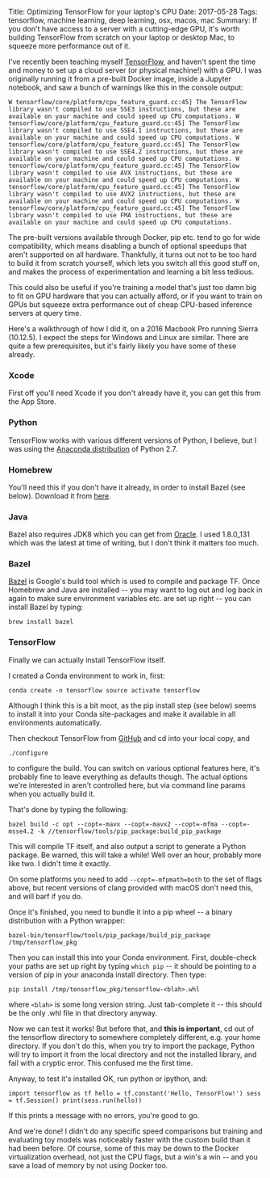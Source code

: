 Title: Optimizing TensorFlow for your laptop's CPU
Date: 2017-05-28
Tags: tensorflow, machine learning, deep learning, osx, macos, mac
Summary: If you don't have access to a server with a cutting-edge GPU, it's worth building TensorFlow from scratch on your laptop or desktop Mac, to squeeze more performance out of it.

I've recently been teaching myself [TensorFlow](https://www.tensorflow.org), and haven't spent the time and money to set up a cloud server (or physical machine!) with a GPU. I was originally running it from a pre-built Docker image, inside a Jupyter notebook, and saw a bunch of warnings like this in the console output:

`
    W tensorflow/core/platform/cpu_feature_guard.cc:45] The TensorFlow library wasn't compiled to use SSE3 instructions, but these are available on your machine and could speed up CPU computations.
    W tensorflow/core/platform/cpu_feature_guard.cc:45] The TensorFlow library wasn't compiled to use SSE4.1 instructions, but these are available on your machine and could speed up CPU computations.
    W tensorflow/core/platform/cpu_feature_guard.cc:45] The TensorFlow library wasn't compiled to use SSE4.2 instructions, but these are available on your machine and could speed up CPU computations.
    W tensorflow/core/platform/cpu_feature_guard.cc:45] The TensorFlow library wasn't compiled to use AVX instructions, but these are available on your machine and could speed up CPU computations.
    W tensorflow/core/platform/cpu_feature_guard.cc:45] The TensorFlow library wasn't compiled to use AVX2 instructions, but these are available on your machine and could speed up CPU computations.
    W tensorflow/core/platform/cpu_feature_guard.cc:45] The TensorFlow library wasn't compiled to use FMA instructions, but these are available on your machine and could speed up CPU computations.
`

The pre-built versions available through Docker, pip etc. tend to go for wide compatibility, which means disabling a bunch of optional speedups that aren't supported on all hardware. Thankfully, it turns out not to be too hard to build it from scratch yourself, which lets you switch all this good stuff on, and makes the process of experimentation and learning a bit less tedious.

This could also be useful if you're training a model that's just too damn big to fit on GPU hardware that you can actually afford, or if you want to train on GPUs but squeeze extra performance out of cheap CPU-based inference servers at query time.

Here's a walkthrough of how I did it, on a 2016 Macbook Pro running Sierra (10.12.5). I expect the steps for Windows and Linux are similar. There are quite a few prerequisites, but it's fairly likely you have some of these already.

### Xcode

First off you'll need Xcode if you don't already have it, you can get this from the App Store.

### Python

TensorFlow works with various different versions of Python, I believe, but I was using the [Anaconda distribution](https://www.continuum.io/downloads) of Python 2.7.

### Homebrew

You'll need this if you don't have it already, in order to install Bazel (see below). Download it from [here](https://brew.sh).

### Java

Bazel also requires JDK8 which you can get from [Oracle](http://www.oracle.com/technetwork/java/javase/downloads/index.html). I used 1.8.0_131 which was the latest at time of writing, but I don't think it matters too much.

### Bazel

[Bazel](https://bazel.build) is Google's build tool which is used to compile and package TF. Once Homebrew and Java are installed -- you may want to log out and log back in again to make sure environment variables etc. are set up right -- you can install Bazel by typing:

`
    brew install bazel
`

### TensorFlow

Finally we can actually install TensorFlow itself.

I created a Conda environment to work in, first:

`
    conda create -n tensorflow
    source activate tensorflow
`

Although I think this is a bit moot, as the pip install step (see below) seems to install it into your Conda site-packages and make it available in all environments automatically.

Then checkout TensorFlow from [GitHub](https://github.com/tensorflow/tensorflow) and cd into your local copy, and

`
    ./configure
`

to configure the build. You can switch on various optional features here, it's probably fine to leave everything as defaults though. The actual options we're interested in aren't controlled here, but via command line params when you actually build it.

That's done by typing the following:

`
    bazel build -c opt --copt=-mavx --copt=-mavx2 --copt=-mfma --copt=-msse4.2 -k //tensorflow/tools/pip_package:build_pip_package
`

This will compile TF itself, and also output a script to generate a Python package. Be warned, this will take a while! Well over an hour, probably more like two. I didn't time it exactly.

On some platforms you need to add `--copt=-mfpmath=both` to the set of flags above, but recent versions of clang provided with macOS don't need this, and will barf if you do.

Once it's finished, you need to bundle it into a pip wheel -- a binary distribution with a Python wrapper:

`
    bazel-bin/tensorflow/tools/pip_package/build_pip_package /tmp/tensorflow_pkg
`

Then you can install this into your Conda environment. First, double-check your paths are set up right by typing `which pip` -- it should be pointing to a version of pip in your anaconda install directory. Then type:

`
    pip install /tmp/tensorflow_pkg/tensorflow-<blah>.whl
`

where `<blah>` is some long version string. Just tab-complete it -- this should be the only .whl file in that directory anyway.

Now we can test it works! But before that, and **this is important**, cd out of the tensorflow directory to somewhere completely different, e.g. your home directory. If you don't do this, when you try to import the package, Python will try to import it from the local directory and not the installed library, and fail with a cryptic error. This confused me the first time.

Anyway, to test it's installed OK, run python or ipython, and:

`
    import tensorflow as tf
    hello = tf.constant('Hello, TensorFlow!')
    sess = tf.Session()
    print(sess.run(hello))
`

If this prints a message with no errors, you're good to go.

And we're done! I didn't do any specific speed comparisons but training and evaluating toy models was noticeably faster with the custom build than it had been before. Of course, some of this may be down to the Docker virtualization overhead, not just the CPU flags, but a win's a win -- and you save a load of memory by not using Docker too.


